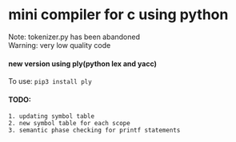 # mini compiler for c using python


Note: tokenizer.py has been abandoned  
Warning: very low quality code

#### new version using ply(python lex and yacc)
To use: ```pip3 install ply```

#### TODO:  
	1. updating symbol table  
	2. new symbol table for each scope  
	3. semantic phase checking for printf statements